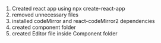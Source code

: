 
1. Created react app using npx create-react-app
2. removed unnecessary files
3. installed codeMirror and react-codeMirror2 dependencies
4. created component folder
5. created Editor file inside Component folder